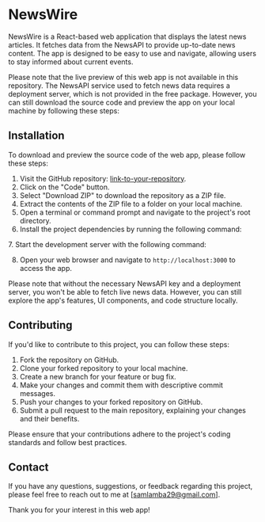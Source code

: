 # NewsWire

NewsWire is a React-based web application that displays the latest news articles. It fetches data from the NewsAPI to provide up-to-date news content. The app is designed to be easy to use and navigate, allowing users to stay informed about current events.

Please note that the live preview of this web app is not available in this repository. The NewsAPI service used to fetch news data requires a deployment server, which is not provided in the free package. However, you can still download the source code and preview the app on your local machine by following these steps:

## Installation

To download and preview the source code of the web app, please follow these steps:

1. Visit the GitHub repository: [link-to-your-repository](https://github.com/your-username/your-repo).
2. Click on the "Code" button.
3. Select "Download ZIP" to download the repository as a ZIP file.
4. Extract the contents of the ZIP file to a folder on your local machine.
5. Open a terminal or command prompt and navigate to the project's root directory.
6. Install the project dependencies by running the following command:
<npm install>
7. Start the development server with the following command:
<npm start>

8. Open your web browser and navigate to `http://localhost:3000` to access the app.

Please note that without the necessary NewsAPI key and a deployment server, you won't be able to fetch live news data. However, you can still explore the app's features, UI components, and code structure locally.

## Contributing

If you'd like to contribute to this project, you can follow these steps:

1. Fork the repository on GitHub.
2. Clone your forked repository to your local machine.
3. Create a new branch for your feature or bug fix.
4. Make your changes and commit them with descriptive commit messages.
5. Push your changes to your forked repository on GitHub.
6. Submit a pull request to the main repository, explaining your changes and their benefits.

Please ensure that your contributions adhere to the project's coding standards and follow best practices.


## Contact

If you have any questions, suggestions, or feedback regarding this project, please feel free to reach out to me at [samlamba29@gmail.com].

Thank you for your interest in this web app!



